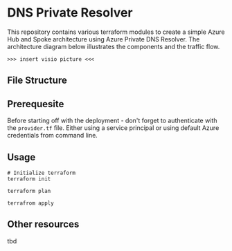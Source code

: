# DNS Private Resolver

This repository contains various terraform modules to create a simple Azure Hub and Spoke architecture using Azure Private DNS Resolver. The architecture diagram below illustrates the components and the traffic flow.

```
>>> insert visio picture <<<
```

## File Structure


## Prerequesite

Before starting off with the deployment - don't forget to authenticate with the `provider.tf` file. Either using a service principal or using default Azure credentials from command line.

## Usage

```
# Initialize terraform
terraform init

terraform plan

terrafrom apply
```

## Other resources

tbd
